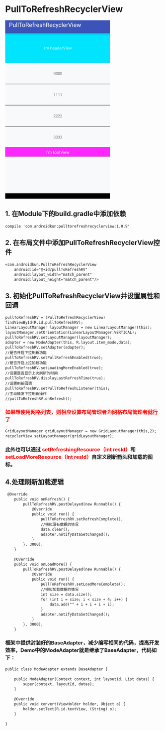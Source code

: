 # PullToRefreshRecyclerView
![image](https://github.com/AndroidKun/PullToRefreshRecyclerView/blob/master/gif/GIF.gif)   

## 1. 在Module下的build.gradle中添加依赖
   
    compile 'com.androidkun:pulltorefreshrecyclerview:1.0.9'
   
## 2. 在布局文件中添加PullToRefreshRecyclerView控件
   
    <com.androidkun.PullToRefreshRecyclerView
        android:id="@+id/pullToRefreshRV"
        android:layout_width="match_parent"
        android:layout_height="match_parent"/>
     
## 3. 初始化PullToRefreshRecyclerView并设置属性和回调

    pullToRefreshRV = (PullToRefreshRecyclerView) findViewById(R.id.pullToRefreshRV);
    LinearLayoutManager layoutManager = new LinearLayoutManager(this);
    layoutManager.setOrientation(LinearLayoutManager.VERTICAL);
    pullToRefreshRV.setLayoutManager(layoutManager);
    adapter = new ModeAdapter(this, R.layout.item_mode,data);
    pullToRefreshRV.setAdapter(adapter);
    //是否开启下拉刷新功能
    pullToRefreshRV.setPullRefreshEnabled(true);
    //是否开启上拉加载功能
    pullToRefreshRV.setLoadingMoreEnabled(true);
    //设置是否显示上次刷新的时间
    pullToRefreshRV.displayLastRefreshTime(true);
    //设置刷新回调
    pullToRefreshRV.setPullToRefreshListener(this);
    //主动触发下拉刷新操作
    //pullToRefreshRV.onRefresh();
     
###  <font color=#f00>如果想使用网格列表，则相应设置布局管理者为网格布局管理者就行了</font>
     
    GridLayoutManager gridLayoutManager = new GridLayoutManager(this,2);
    recyclerView.setLayoutManager(gridLayoutManager);
     
### 此外也可以通过 <font color=#f00>setRefreshingResource（int resId）</font>和<font color=#f00>setLoadMoreResource（int resId）</font>自定义刷新箭头和加载的图标。

## 4.处理刷新加载逻辑

```
 @Override
    public void onRefresh() {
        pullToRefreshRV.postDelayed(new Runnable() {
            @Override
            public void run() {
                pullToRefreshRV.setRefreshComplete();
                //模拟没有数据的情况
                data.clear();
                adapter.notifyDataSetChanged();
            }
        }, 3000);
    }

    @Override
    public void onLoadMore() {
        pullToRefreshRV.postDelayed(new Runnable() {
            @Override
            public void run() {
                pullToRefreshRV.setLoadMoreComplete();
                //模拟加载数据的情况
                int size = data.size();
                for (int i = size; i < size + 4; i++) {
                    data.add("" + i + i + i + i);
                }
                adapter.notifyDataSetChanged();
            }
        }, 3000);
    }
```

### 框架中提供封装好的BaseAdapter，减少编写相同的代码，提高开发效率，Demo中的ModeAdapter就是继承了BaseAdapter，代码如下：

```
public class ModeAdapter extends BaseAdapter {

    public ModeAdapter(Context context, int layoutId, List datas) {
        super(context, layoutId, datas);
    }

    @Override
    public void convert(ViewHolder holder, Object o) {
        holder.setText(R.id.textView, (String) o);
    }

}
```
 
 
    
  
